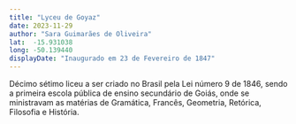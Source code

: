 ```yaml
---
title: "Lyceu de Goyaz"
date: 2023-11-29
author: "Sara Guimarães de Oliveira"
lat:  -15.931038
long: -50.139440
displayDate: "Inaugurado em 23 de Fevereiro de 1847"
---
```


Décimo sétimo liceu a ser criado no Brasil pela Lei número 9 de 1846, sendo a primeira escola pública de ensino secundário de Goiás, onde se ministravam as matérias de Gramática, Francês, Geometria, Retórica, Filosofia e História.
